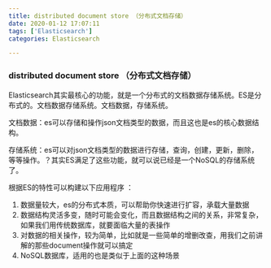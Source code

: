 ```yaml
---
title: distributed document store （分布式文档存储）
date: 2020-01-12 17:07:11
tags: ['Elasticsearch']
categories: Elasticsearch

---
```


###  distributed document store （分布式文档存储）

Elasticsearch其实最核心的功能，就是一个分布式的文档数据存储系统。ES是分布式的。文档数据存储系统。文档数据，存储系统。

文档数据：es可以存储和操作json文档类型的数据，而且这也是es的核心数据结构。

存储系统：es可以对json文档类型的数据进行存储，查询，创建，更新，删除，等等操作。？其实ES满足了这些功能，就可以说已经是一个NoSQL的存储系统了。



根据ES的特性可以构建以下应用程序 ：

1. 数据量较大，es的分布式本质，可以帮助你快速进行扩容，承载大量数据
2. 数据结构灵活多变，随时可能会变化，而且数据结构之间的关系，非常复杂，如果我们用传统数据库，就要面临大量的表操作
3. 对数据的相关操作，较为简单，比如就是一些简单的增删改查，用我们之前讲解的那些document操作就可以搞定
4. NoSQL数据库，适用的也是类似于上面的这种场景